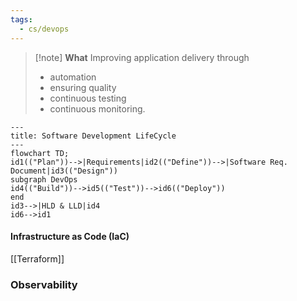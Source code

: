 ```yaml
---
tags:
  - cs/devops
---
```

> [!note] **What**
 Improving application delivery through
> - automation
> - ensuring quality
> - continuous testing
> - continuous monitoring.

```mermaid
---
title: Software Development LifeCycle
---
flowchart TD;
id1(("Plan"))-->|Requirements|id2(("Define"))-->|Software Req. Document|id3(("Design"))
subgraph DevOps
id4(("Build"))-->id5(("Test"))-->id6(("Deploy"))
end
id3-->|HLD & LLD|id4
id6-->id1
```

#### Infrastructure as Code (IaC)
[[Terraform]]
### Observability
